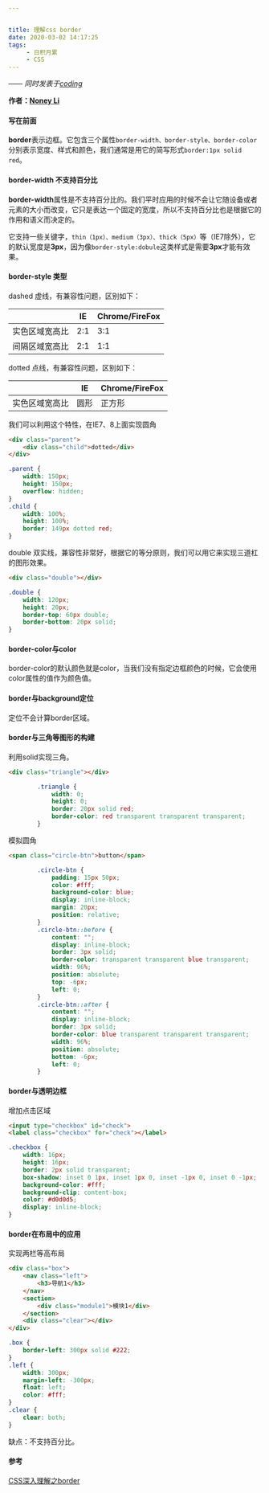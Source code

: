 ```yaml
---


title: 理解css border
date: 2020-03-02 14:17:25
tags:
     - 日积月累
     - CSS
---
```


[Noney Li]: https://github.com/noney/ "noneyli"

*—— 同时发表于[coding](http://noney.coding.me/)*

__作者：[Noney Li]__

#### 写在前面

**border**表示边框。它包含三个属性`border-width、border-style、border-color`分别表示宽度、样式和颜色，我们通常是用它的简写形式`border:1px solid red`。

#### border-width 不支持百分比

**border-width**属性是不支持百分比的。我们平时应用的时候不会让它随设备或者元素的大小而改变，它只是表达一个固定的宽度，所以不支持百分比也是根据它的作用和语义而决定的。

它支持一些关键字，`thin（1px）、medium（3px）、thick（5px）`等（IE7除外），它的默认宽度是**3px**，因为像`border-style:dobule`这类样式是需要**3px**才能有效果。

<!-- more -->

#### border-style 类型

dashed 虚线，有兼容性问题，区别如下：

|                | IE   | Chrome/FireFox |
| -------------- | ---- | -------------- |
| 实色区域宽高比 | 2:1  | 3:1            |
| 间隔区域宽高比 | 2:1  | 1:1            |

dotted 点线，有兼容性问题，区别如下：

|                | IE   | Chrome/FireFox |
| -------------- | ---- | -------------- |
| 实色区域宽高比 | 圆形 | 正方形         |

我们可以利用这个特性，在IE7、8上面实现圆角

```html
<div class="parent">
    <div class="child">dotted</div>
</div>
```

```css
.parent {
    width: 150px;
    height: 150px;
    overflow: hidden;
}
.child {
    width: 100%;
    height: 100%;
    border: 149px dotted red;
}
```

double 双实线，兼容性非常好，根据它的等分原则，我们可以用它来实现三道杠的图形效果。

```html
<div class="double"></div>
```

```css
.double {
    width: 120px;
    height: 20px;
    border-top: 60px double;
    border-bottom: 20px solid;
}
```

#### border-color与color

border-color的默认颜色就是color，当我们没有指定边框颜色的时候，它会使用color属性的值作为颜色值。

#### border与background定位

定位不会计算border区域。

#### border与三角等图形的构建

利用solid实现三角。

```html
<div class="triangle"></div>
```

```css
        .triangle {
            width: 0;
            height: 0;
            border: 20px solid red;
            border-color: red transparent transparent transparent;
        }
```

模拟圆角

```html
<span class="circle-btn">button</span>
```

```css
        .circle-btn {
            padding: 15px 50px;
            color: #fff;
            background-color: blue;
            display: inline-block;
            margin: 20px;
            position: relative;
        }
        .circle-btn::before {
            content: "";
            display: inline-block;
            border: 3px solid;
            border-color: transparent transparent blue transparent;
            width: 96%;
            position: absolute;
            top: -6px;
            left: 0;
        }
        .circle-btn::after {
            content: "";
            display: inline-block;
            border: 3px solid;
            border-color: blue transparent transparent transparent;
            width: 96%;
            position: absolute;
            bottom: -6px;
            left: 0;
        }
```

#### border与透明边框

增加点击区域

```html
<input type="checkbox" id="check">
<label class="checkbox" for="check"></label>
```

```css
.checkbox {
    width: 16px;
    height: 16px;
    border: 2px solid transparent;
    box-shadow: inset 0 1px, inset 1px 0, inset -1px 0, inset 0 -1px;
    background-color: #fff;
    background-clip: content-box;
    color: #d0d0d5;
    display: inline-block;
}
```

#### border在布局中的应用

实现两栏等高布局

```html
<div class="box">
    <nav class="left">
        <h3>导航1</h3>
    </nav>
    <section>
        <div class="module1">模块1</div>
    </section>
    <div class="clear"></div>
</div>
```

```css
.box {
    border-left: 300px solid #222;
}
.left {
    width: 300px;
    margin-left: -300px;
    float: left;
    color: #fff;
}
.clear {
    clear: both;
}
```

缺点：不支持百分比。

#### 参考

[CSS深入理解之border](https://www.imooc.com/learn/755)